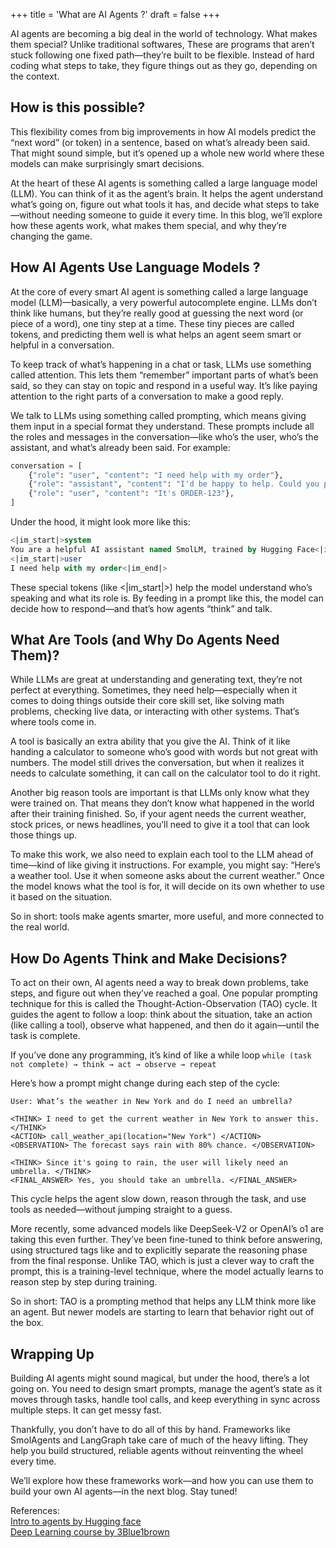 +++
title = 'What are AI Agents ?'
draft = false
+++

AI agents are becoming a big deal in the world of technology. What makes them special?
Unlike traditional softwares, These are programs that aren’t stuck following one fixed path—they’re built to be flexible. Instead of hard coding what steps to take, they figure things out as they go, depending on the context.

## How is this possible?
This flexibility comes from big improvements in how AI models predict the “next word” (or token) in a sentence, based on what’s already been said. That might sound simple, but it’s opened up a whole new world where these models can make surprisingly smart decisions.

At the heart of these AI agents is something called a large language model (LLM). You can think of it as the agent’s brain. It helps the agent understand what’s going on, figure out what tools it has, and decide what steps to take—without needing someone to guide it every time. In this blog, we’ll explore how these agents work, what makes them special, and why they’re changing the game.

## How AI Agents Use Language Models ?

At the core of every smart AI agent is something called a large language model (LLM)—basically, a very powerful autocomplete engine. LLMs don’t think like humans, but they’re really good at guessing the next word (or piece of a word), one tiny step at a time. These tiny pieces are called tokens, and predicting them well is what helps an agent seem smart or helpful in a conversation.

To keep track of what’s happening in a chat or task, LLMs use something called attention. This lets them “remember” important parts of what’s been said, so they can stay on topic and respond in a useful way. It’s like paying attention to the right parts of a conversation to make a good reply.

We talk to LLMs using something called prompting, which means giving them input in a special format they understand. These prompts include all the roles and messages in the conversation—like who’s the user, who’s the assistant, and what’s already been said. For example:

```py
conversation = [
    {"role": "user", "content": "I need help with my order"},
    {"role": "assistant", "content": "I'd be happy to help. Could you provide your order number?"},
    {"role": "user", "content": "It's ORDER-123"},
]
```
Under the hood, it might look more like this:
```sql
<|im_start|>system
You are a helpful AI assistant named SmolLM, trained by Hugging Face<|im_end|>
<|im_start|>user
I need help with my order<|im_end|>
```
These special tokens (like <|im_start|>) help the model understand who’s speaking and what its role is. By feeding in a prompt like this, the model can decide how to respond—and that’s how agents “think” and talk.

## What Are Tools (and Why Do Agents Need Them)?

While LLMs are great at understanding and generating text, they’re not perfect at everything. Sometimes, they need help—especially when it comes to doing things outside their core skill set, like solving math problems, checking live data, or interacting with other systems. That’s where tools come in.

A tool is basically an extra ability that you give the AI. Think of it like handing a calculator to someone who’s good with words but not great with numbers. The model still drives the conversation, but when it realizes it needs to calculate something, it can call on the calculator tool to do it right.

Another big reason tools are important is that LLMs only know what they were trained on. That means they don’t know what happened in the world after their training finished. So, if your agent needs the current weather, stock prices, or news headlines, you’ll need to give it a tool that can look those things up.

To make this work, we also need to explain each tool to the LLM ahead of time—kind of like giving it instructions. For example, you might say: “Here’s a weather tool. Use it when someone asks about the current weather.” Once the model knows what the tool is for, it will decide on its own whether to use it based on the situation.

So in short: tools make agents smarter, more useful, and more connected to the real world.

## How Do Agents Think and Make Decisions?

To act on their own, AI agents need a way to break down problems, take steps, and figure out when they’ve reached a goal. One popular prompting technique for this is called the Thought-Action-Observation (TAO) cycle. It guides the agent to follow a loop: think about the situation, take an action (like calling a tool), observe what happened, and then do it again—until the task is complete.

If you’ve done any programming, it’s kind of like a while loop
`while (task not complete) → think → act → observe → repeat`

Here’s how a prompt might change during each step of the cycle:

```
User: What’s the weather in New York and do I need an umbrella?

<THINK> I need to get the current weather in New York to answer this. </THINK>
<ACTION> call_weather_api(location="New York") </ACTION>
<OBSERVATION> The forecast says rain with 80% chance. </OBSERVATION>

<THINK> Since it's going to rain, the user will likely need an umbrella. </THINK>
<FINAL_ANSWER> Yes, you should take an umbrella. </FINAL_ANSWER>
```
This cycle helps the agent slow down, reason through the task, and use tools as needed—without jumping straight to a guess.

More recently, some advanced models like DeepSeek-V2 or OpenAI’s o1 are taking this even further. They’ve been fine-tuned to think before answering, using structured tags like <think> and </think> to explicitly separate the reasoning phase from the final response. Unlike TAO, which is just a clever way to craft the prompt, this is a training-level technique, where the model actually learns to reason step by step during training.

So in short: TAO is a prompting method that helps any LLM think more like an agent. But newer models are starting to learn that behavior right out of the box.


## Wrapping Up

Building AI agents might sound magical, but under the hood, there’s a lot going on. You need to design smart prompts, manage the agent’s state as it moves through tasks, handle tool calls, and keep everything in sync across multiple steps. It can get messy fast.

Thankfully, you don’t have to do all of this by hand. Frameworks like SmolAgents and LangGraph take care of much of the heavy lifting. They help you build structured, reliable agents without reinventing the wheel every time.

We’ll explore how these frameworks work—and how you can use them to build your own AI agents—in the next blog. Stay tuned!

References:<br>
[Intro to agents by Hugging face](https://huggingface.co/learn/agents-course/en/unit1/tutorial)<br>
[Deep Learning course by 3Blue1brown](https://www.youtube.com/playlist?list=PLZHQObOWTQDNU6R1_67000Dx_ZCJB-3pi)